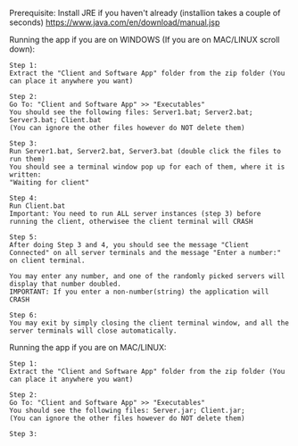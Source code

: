 Prerequisite:
Install JRE if you haven't already (installion takes a couple of seconds)
https://www.java.com/en/download/manual.jsp


Running the app if you are on WINDOWS (If you are on MAC/LINUX scroll down):

    Step 1:
    Extract the "Client and Software App" folder from the zip folder (You can place it anywhere you want)

    Step 2:
    Go To: "Client and Software App" >> "Executables"
    You should see the following files: Server1.bat; Server2.bat; Server3.bat; Client.bat
    (You can ignore the other files however do NOT delete them)

    Step 3:
    Run Server1.bat, Server2.bat, Server3.bat (double click the files to run them)
    You should see a terminal window pop up for each of them, where it is written: 
    "Waiting for client"

    Step 4:
    Run Client.bat
    Important: You need to run ALL server instances (step 3) before running the client, otherwisee the client terminal will CRASH

    Step 5:
    After doing Step 3 and 4, you should see the message "Client Connected" on all server terminals and the message "Enter a number:" on client terminal.

    You may enter any number, and one of the randomly picked servers will display that number doubled. 
    IMPORTANT: If you enter a non-number(string) the application will CRASH

    Step 6:
    You may exit by simply closing the client terminal window, and all the server terminals will close automatically. 
    

Running the app if you are on MAC/LINUX:

    Step 1:
    Extract the "Client and Software App" folder from the zip folder (You can place it anywhere you want)

    Step 2:
    Go To: "Client and Software App" >> "Executables"
    You should see the following files: Server.jar; Client.jar;
    (You can ignore the other files however do NOT delete them)

    Step 3:
    
